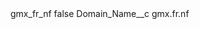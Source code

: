 <?xml version="1.0" encoding="UTF-8"?>
<CustomMetadata xmlns="http://soap.sforce.com/2006/04/metadata" xmlns:xsi="http://www.w3.org/2001/XMLSchema-instance" xmlns:xsd="http://www.w3.org/2001/XMLSchema">
    <label>gmx_fr_nf</label>
    <protected>false</protected>
    <values>
        <field>Domain_Name__c</field>
        <value xsi:type="xsd:string">gmx.fr.nf</value>
    </values>
</CustomMetadata>
